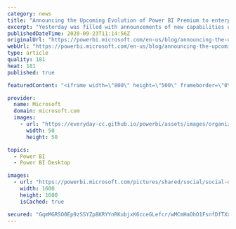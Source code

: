 ```yaml
---
category: news
title: "Announcing the Upcoming Evolution of Power BI Premium to enterprise markets and beyond"
excerpt: "Yesterday was filled with announcements of new capabilities of Power BI Premium and even a per user licensing option to gain access to Premium features. This blog post sums those up so you can prepare for a much better experience of owning and using Power BI Premium."
publishedDateTime: 2020-09-23T11:14:56Z
originalUrl: "https://powerbi.microsoft.com/en-us/blog/announcing-the-upcoming-evolution-of-power-bi-premium-to-enterprise-markets-and-beyond/"
webUrl: "https://powerbi.microsoft.com/en-us/blog/announcing-the-upcoming-evolution-of-power-bi-premium-to-enterprise-markets-and-beyond/"
type: article
quality: 181
heat: 181
published: true

featuredContent: "<iframe width=\"800\" height=\"500\" frameborder=\"0\" src=\"https://www.youtube.com/embed/KSmdEGZT8Tk\" allow=\"accelerometer; autoplay; encrypted-media; gyroscope; picture-in-picture\" allowfullscreen></iframe>"

provider:
  name: Microsoft
  domain: microsoft.com
  images:
    - url: "https://everyday-cc.github.io/powerbi/assets/images/organizations/microsoft.com-50x50.jpg"
      width: 50
      height: 50

topics:
  - Power BI
  - Power BI Desktop

images:
  - url: "https://powerbi.microsoft.com/pictures/shared/social/social-default-image.png"
    width: 1600
    height: 1600
    isCached: true

secured: "GqmMGRSO0Ep9zSSYZp8KRYYnRKubjxK6cceGLefcr/wMCmHaOhO1FsnfDfTXxveh5C6QkkIKLSUNfNVDdyB8cT7l30h/5y+suiOh3bO7O622BqkaJBFojKZmf9IuwKfKSCHmuHvj6Mmmjn4cHYXsOwWVVVS9r1QG2uhpVcsIEzuzZbcBNIU102Rghrs+LyvIJuty8Xw1R50v7uUWH6yXgRBFED8u5S6ijTSU1NoKz//2N2FaxxjGAqtx0qDU4Lqhv2sNWMQ1Rvv/Xc+W9TmflOw720uT5qWQhm1DEB+WADeDSrWM4l8WBTFFXOIBrYX3UwZuOVYw332CLS+1T9YTcVQ9os1cIlw9arr+GkQfOAOXlidvBM9M+ceqdhq3IB4yVrzMASJWfAnToy5pSwuxer6V4PQAP5MpJqyCkw9oJsR11SUj9Jr5eJgXLGe05qeSYnv62WpqX2kMvCI7l7jodw==;34djSUytjYWY62sA+rcCHA=="
---
```


